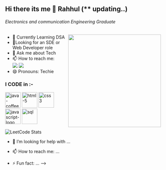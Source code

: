 ## Hi there its me 👋 Rahhul (** updating..)
###### Electronics and communication Engineering Graduate
<img align="right" height="300" src="https://user-images.githubusercontent.com/74038190/229223263-cf2e4b07-2615-4f87-9c38-e37600f8381a.gif">

- 🌱 Currently Learning DSA
- 🤔Looking for an SDE or Web Developer role
- 💬 Ask me about Tech
- 📫 How to reach me:
<br/>[<img src="https://img.shields.io/badge/LinkedIn-0077B5?style=for-the-badge&logo=linkedin&logoColor=white">](www.linkedin.com/in/rahhul-vinai-502786225) [<img src="https://img.shields.io/badge/Gmail-D14836?style=for-the-badge&logo=gmail&logoColor=white">](rahhulnikil25@gmail.com)
- 😄 Pronouns: Techie
  
### I CODE in :-
<img width="50" height="50" src="https://img.icons8.com/fluency/48/java-coffee-cup-logo.png" alt="java-coffee-cup-logo"/> <img width="50" height="50" src="https://img.icons8.com/color/50/html-5.png" alt="html-5"/> <img width="50" height="50" src="https://img.icons8.com/color/50/css3.png" alt="css3"/> <img width="50" height="50" src="https://img.icons8.com/dusk/64/javascript-logo.png" alt="javascript-logo"/> <img width="50" height="50" src="https://img.icons8.com/fluency/48/sql.png" alt="sql"/>

![LeetCode Stats](https://leetcard.jacoblin.cool/Rahhul_25?theme=dark&font=NTR)





- 🤔 I’m looking for help with ...

- 📫 How to reach me: ...

- ⚡ Fun fact: ...
-->

